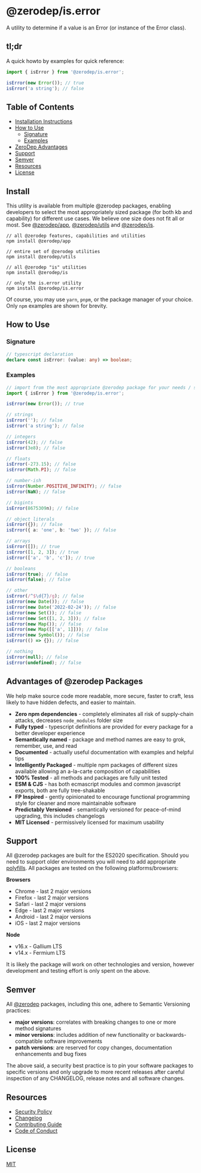 # @zerodep/is.error

A utility to determine if a value is an Error (or instance of the Error class).

## tl;dr

A quick howto by examples for quick reference:

```typescript
import { isError } from '@zerodep/is.error';

isError(new Error()); // true
isError('a string'); // false
```

## Table of Contents

- [Installation Instructions](#install)
- [How to Use](#how-to-use)
  - [Signature](#signature)
  - [Examples](#examples)
- [ZeroDep Advantages](#advantages-of-zerodep-packages)
- [Support](#support)
- [Semver](#semver)
- [Resources](#resources)
- [License](#license)

## Install

This utility is available from multiple @zerodep packages, enabling developers to select the most appropriately sized package (for both kb and capability) for different use cases. We believe one size does not fit all or most. See [@zerodep/app](https://www.npmjs.com/package/@zerodep/app), [@zerodep/utils](https://www.npmjs.com/package/@zerodep/utils) and [@zerodep/is](https://www.npmjs.com/package/@zerodep/is).

```
// all @zerodep features, capabilities and utilities
npm install @zerodep/app

// entire set of @zerodep utilities
npm install @zerodep/utils

// all @zerodep "is" utilities
npm install @zerodep/is

// only the is.error utility
npm install @zerodep/is.error
```

Of course, you may use `yarn`, `pnpm`, or the package manager of your choice. Only `npm` examples are shown for brevity.

## How to Use

### Signature

```typescript
// typescript declaration
declare const isError: (value: any) => boolean;
```

### Examples

```typescript
// import from the most appropriate @zerodep package for your needs / specific use case (see the Install section above)
import { isError } from '@zerodep/is.error';

isError(new Error()); // true

// strings
isError(''); // false
isError('a string'); // false

// integers
isError(42); // false
isError(3e8); // false

// floats
isError(-273.15); // false
isError(Math.PI); // false

// number-ish
isError(Number.POSITIVE_INFINITY); // false
isError(NaN); // false

// bigints
isError(8675309n); // false

// object literals
isError({}); // false
isError({ a: 'one', b: 'two' }); // false

// arrays
isError([]); // true
isError([1, 2, 3]); // true
isError(['a', 'b', 'c']); // true

// booleans
isError(true); // false
isError(false); // false

// other
isError(/^$\d{7}/g); // false
isError(new Date()); // false
isError(new Date('2022-02-24')); // false
isError(new Set()); // false
isError(new Set([1, 2, 3])); // false
isError(new Map()); // false
isError(new Map([['a', 1]])); // false
isError(new Symbol()); // false
isError(() => {}); // false

// nothing
isError(null); // false
isError(undefined); // false
```

## Advantages of @zerodep Packages

We help make source code more readable, more secure, faster to craft, less likely to have hidden defects, and easier to maintain.

- **Zero npm dependencies** - completely eliminates all risk of supply-chain attacks, decreases `node_modules` folder size
- **Fully typed** - typescript definitions are provided for every package for a better developer experience
- **Semantically named** - package and method names are easy to grok, remember, use, and read
- **Documented** - actually useful documentation with examples and helpful tips
- **Intelligently Packaged** - multiple npm packages of different sizes available allowing an a-la-carte composition of capabilities
- **100% Tested** - all methods and packages are fully unit tested
- **ESM & CJS** - has both ecmascript modules and common javascript exports, both are fully tree-shakable
- **FP Inspired** - gently opinionated to encourage functional programming style for cleaner and more maintainable software
- **Predictably Versioned** - semantically versioned for peace-of-mind upgrading, this includes changelogs
- **MIT Licensed** - permissively licensed for maximum usability

## Support

All @zerodep packages are built for the ES2020 specification. Should you need to support older environments you will need to add appropriate [polyfills](https://developer.mozilla.org/en-US/docs/Glossary/Polyfill). All packages are tested on the following platforms/browsers:

**Browsers**

- Chrome - last 2 major versions
- Firefox - last 2 major versions
- Safari - last 2 major versions
- Edge - last 2 major versions
- Android - last 2 major versions
- iOS - last 2 major versions

**Node**

- v16.x - Gallium LTS
- v14.x - Fermium LTS

It is likely the package will work on other technologies and version, however development and testing effort is only spent on the above.

## Semver

All [@zerodep](https://github.com/cdepage/zerodep) packages, including this one, adhere to Semantic Versioning practices:

- **major versions**: correlates with breaking changes to one or more method signatures
- **minor versions**: includes addition of new functionality or backwards-compatible software improvements
- **patch versions**: are reserved for copy changes, documentation enhancements and bug fixes

The above said, a security best practice is to pin your software packages to specific versions and only upgrade to more recent releases after careful inspection of any CHANGELOG, release notes and all software changes.

## Resources

- [Security Policy](https://github.com/cdepage/zerodep/blob/main/SECURITY.md)
- [Changelog](https://github.com/cdepage/zerodep/blob/main/packages/is/is.error/CHANGELOG.md)
- [Contributing Guide](https://github.com/cdepage/zerodep/blob/main/CONTRIBUTING.md)
- [Code of Conduct](https://github.com/cdepage/zerodep/blob/main/CODE_OF_CONDUCT.md)

## License

[MIT](https://github.com/cdepage/zerodep/blob/main/LICENSE)
